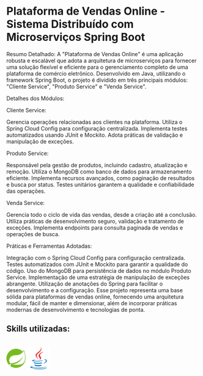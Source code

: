 # Plataforma de Vendas Online - Sistema Distribuído com Microserviços Spring Boot

Resumo Detalhado:
A "Plataforma de Vendas Online" é uma aplicação robusta e escalável que adota a arquitetura de microserviços para fornecer uma solução flexível e eficiente para o gerenciamento completo de uma plataforma de comércio eletrônico. Desenvolvido em Java, utilizando o framework Spring Boot, o projeto é dividido em três principais módulos: "Cliente Service", "Produto Service" e "Venda Service".

Detalhes dos Módulos:

Cliente Service:

Gerencia operações relacionadas aos clientes na plataforma.
Utiliza o Spring Cloud Config para configuração centralizada.
Implementa testes automatizados usando JUnit e Mockito.
Adota práticas de validação e manipulação de exceções.


Produto Service:

Responsável pela gestão de produtos, incluindo cadastro, atualização e remoção.
Utiliza o MongoDB como banco de dados para armazenamento eficiente.
Implementa recursos avançados, como paginação de resultados e busca por status.
Testes unitários garantem a qualidade e confiabilidade das operações.

Venda Service:

Gerencia todo o ciclo de vida das vendas, desde a criação até a conclusão.
Utiliza práticas de desenvolvimento seguro, validação e tratamento de exceções.
Implementa endpoints para consulta paginada de vendas e operações de busca.

Práticas e Ferramentas Adotadas:

Integração com o Spring Cloud Config para configuração centralizada.
Testes automatizados com JUnit e Mockito para garantir a qualidade do código.
Uso do MongoDB para persistência de dados no módulo Produto Service.
Implementação de uma estratégia de manipulação de exceções abrangente.
Utilização de anotações do Spring para facilitar o desenvolvimento e a configuração.
Esse projeto representa uma base sólida para plataformas de vendas online, fornecendo uma arquitetura modular, fácil de manter e dimensionar, além de incorporar práticas modernas de desenvolvimento e tecnologias de ponta.

## Skills utilizadas:
<div style="display: inline_block"><br>
   <img align="center" alt="Spring" height="50" width="50" src="https://raw.githubusercontent.com/devicons/devicon/master/icons/spring/spring-original.svg">
  <img align="center" alt="Spring" height="60" width="60" src="https://raw.githubusercontent.com/devicons/devicon/master/icons/java/java-original.svg">


   






